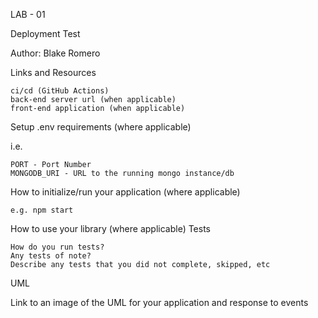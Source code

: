 LAB - 01

Deployment Test

Author: Blake Romero

Links and Resources

    ci/cd (GitHub Actions)
    back-end server url (when applicable)
    front-end application (when applicable)

Setup
.env requirements (where applicable)

i.e.

    PORT - Port Number
    MONGODB_URI - URL to the running mongo instance/db

How to initialize/run your application (where applicable)

    e.g. npm start

How to use your library (where applicable)
Tests

    How do you run tests?
    Any tests of note?
    Describe any tests that you did not complete, skipped, etc

UML

Link to an image of the UML for your application and response to events
